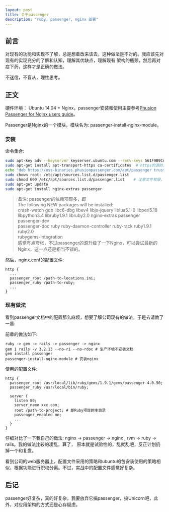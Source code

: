 ```yaml
---
layout: post
title: 关于passenger
description: "ruby, passenger, nginx 部署"
---
```


## 前言

对现有的功能和实现不了解，总是想着改来该去，这种做法是不对的。我应该先对现有的实现充分的了解和认知，理解其优缺点，理解现有
架构的瓶颈，然后再对症下药，这样才是正确的做法。

不迷信，不盲从，理性思考。

## 正文

硬件环境： Ubuntu 14.04 + Nginx，passenger安装和使用主要参考[Phusion Passenger for Nginx users guide](https://www.phusionpassenger.com/documentation/Users%20guide%20Nginx.html)。

Passenger是Nginx的一个模块，模块名为: passenger-install-nginx-module。

### 安装

命令集合:

```sh
sudo apt-key adv --keyserver keyserver.ubuntu.com --recv-keys 561F9B9CAC40B2F7
sudo apt-get install apt-transport-https ca-certificates  # https的源的支持
echo "deb https://oss-binaries.phusionpassenger.com/apt/passenger trusty main # Ubuntu 14.04" > /etc/apt/sources.list.d/passenger.list
sudo chown root: /etc/apt/sources.list.d/passenger.list
sudo chmod 600 /etc/apt/sources.list.d/passenger.list    # 注意文件权限，不然不能识别
sudo apt-get update
sudo apt-get install nginx-extras passenger
```

> 备注: passenger的依赖项颇多，即  
  The following NEW packages will be installed:  
  crash-watch gdb libc6-dbg libev4 libjs-jquery liblua5.1-0 libperl5.18  
  libpython3.4 libruby1.9.1 libruby2.0 nginx-extras passenger passenger-dev  
  passenger-doc ruby ruby-daemon-controller ruby-rack ruby1.9.1 ruby2.0  
  rubygems-integration  
  感觉有点夸张，不过passenger的源升级了一下Nginx，可以尝试最新的Nginx，这一点还是相当不错的。

然后，nginx.conf的配置文件: 

```
http {
  ...
  passenger_root /path-to-locations.ini;
  passenger_ruby /path-to-ruby;
  ...
}
```

### 现有做法

看到passenger文档中的配置那么麻烦，想要了解公司现有的做法，于是去请教了一番: 

前辈的做法如下: 

```
ruby -> gem -> rails -> passenger -> nginx
gem i rails -v 3.2.13 --no-ri --no-rdoc # 生产环境不安装文档
gem install passenger
passenger-install-nginx-module # 安装nginx
```

使用的配置文件: 

```
http {
  passenger_root /usr/local/lib/ruby/gems/1.9.1/gems/passenger-4.0.50;
  passenger_ruby /usr/local/bin/ruby;

  server {
    listen 80;
    server_name xxx.com;
    root /path-to-project; # 即Ruby项目的主目录
    passenger_enabled on;
    ...
  }
}
```

仔细对比了一下我自己的做法: nginx -> passenger -> nginx , rvm -> ruby -> rails。我的做法比较的凌乱，算了，
原本就是试验性的，乱就乱吧，反正计划扔掉一个和复盘。

看到公司的web服务器上，配置文件采用的策略和ubuntu的包安装使用的策略相似，根据功能进行职权分离。不过，实战中的配置文件感觉好复杂。

## 后记

passenger好复杂，真的好复杂，我要放弃它搞passenger，搞Unicorn吧，此外，对应用架构的方式还是心存疑虑。
